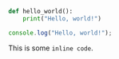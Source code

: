 ```python
def hello_world():
    print("Hello, world!")
```

~~~javascript
console.log("Hello, world!");
~~~

This is some `inline code`.